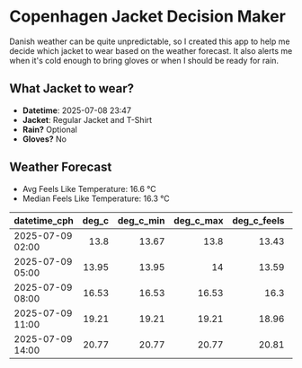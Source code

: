 
# Copenhagen Jacket Decision Maker

Danish weather can be quite unpredictable, so I created this app to help me decide which jacket to wear based on the weather forecast. 
It also alerts me when it's cold enough to bring gloves or when I should be ready for rain.

## What Jacket to wear?

- **Datetime**: 2025-07-08 23:47
- **Jacket**: Regular Jacket and T-Shirt
- **Rain?** Optional
- **Gloves?** No

## Weather Forecast
- Avg Feels Like Temperature: 16.6 °C
- Median Feels Like Temperature: 16.3 °C

| datetime_cph     |   deg_c |   deg_c_min |   deg_c_max |   deg_c_feels | weather   | wind   | rain   |
|:-----------------|--------:|------------:|------------:|--------------:|:----------|:-------|:-------|
| 2025-07-09 02:00 |   13.8  |       13.67 |       13.8  |         13.43 | Clear     | Low    | None   |
| 2025-07-09 05:00 |   13.95 |       13.95 |       14    |         13.59 | Clear     | Low    | None   |
| 2025-07-09 08:00 |   16.53 |       16.53 |       16.53 |         16.3  | Clear     | Low    | None   |
| 2025-07-09 11:00 |   19.21 |       19.21 |       19.21 |         18.96 | Rain      | Low    | Low    |
| 2025-07-09 14:00 |   20.77 |       20.77 |       20.77 |         20.81 | Rain      | Low    | Low    |
        